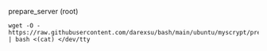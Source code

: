 prepare_server (root)
```
wget -O - https://raw.githubusercontent.com/darexsu/bash/main/ubuntu/myscrypt/prepare_server.sh | bash <(cat) </dev/tty
```
